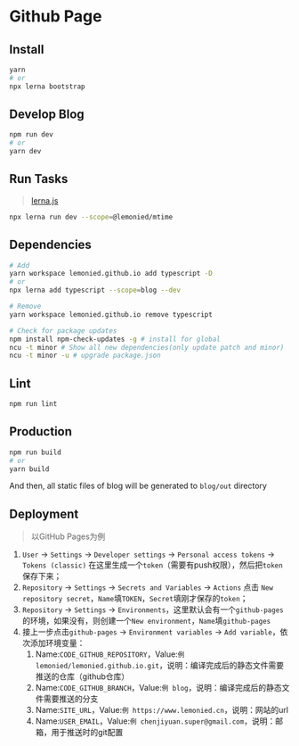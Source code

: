 # Github Page

## Install
```bash
yarn
# or
npx lerna bootstrap
```

## Develop Blog
```bash
npm run dev
# or
yarn dev
```

## Run Tasks
> [lerna.js](https://lerna.js.org/docs/features/run-tasks)
```bash
npx lerna run dev --scope=@lemonied/mtime
```

## Dependencies
```bash
# Add
yarn workspace lemonied.github.io add typescript -D
# or
npx lerna add typescript --scope=blog --dev

# Remove
yarn workspace lemonied.github.io remove typescript

# Check for package updates
npm install npm-check-updates -g # install for global
ncu -t minor # Show all new dependencies(only update patch and minor)
ncu -t minor -u # upgrade package.json
```

## Lint
```bash
npm run lint
```

## Production
```bash
npm run build
# or
yarn build
```
And then, all static files of blog will be generated to `blog/out` directory

## Deployment
> 以GitHub Pages为例
1. `User` -> `Settings` -> `Developer settings` -> `Personal access tokens` -> `Tokens (classic)` 在这里生成一个`token`（需要有push权限），然后把`token`保存下来；
2. `Repository` -> `Settings` -> `Secrets and Variables` -> `Actions` 点击 `New repository secret`，`Name`填`TOKEN`，`Secret`填刚才保存的`token`；
3. `Repository` -> `Settings` -> `Environments`，这里默认会有一个`github-pages`的环境，如果没有，则创建一个`New environment`，`Name`填`github-pages`
4. 接上一步点击`github-pages` -> `Environment variables` -> `Add variable`，依次添加环境变量：
   1. Name:`CODE_GITHUB_REPOSITORY`，Value:`例 lemonied/lemonied.github.io.git`，说明：编译完成后的静态文件需要推送的仓库（github仓库）
   2. Name:`CODE_GITHUB_BRANCH`，Value:`例 blog`，说明：编译完成后的静态文件需要推送的分支
   3. Name:`SITE_URL`，Value:`例 https://www.lemonied.cn`，说明：网站的url
   4. Name:`USER_EMAIL`，Value:`例 chenjiyuan.super@gmail.com`，说明：邮箱，用于推送时的git配置
